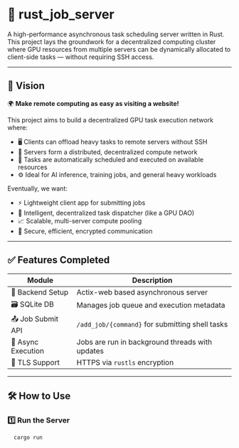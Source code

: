# 🚀 rust_job_server

A high-performance asynchronous task scheduling server written in Rust. This project lays the groundwork for a decentralized computing cluster where GPU resources from multiple servers can be dynamically allocated to client-side tasks — without requiring SSH access.

---

## 🧠 Vision

🌍 **Make remote computing as easy as visiting a website!**

This project aims to build a decentralized GPU task execution network where:

- 🖥️ Clients can offload heavy tasks to remote servers without SSH
- 📡 Servers form a distributed, decentralized compute network
- 🔄 Tasks are automatically scheduled and executed on available resources
- ⚙️ Ideal for AI inference, training jobs, and general heavy workloads

Eventually, we want:

- ⚡ Lightweight client app for submitting jobs
- 🧠 Intelligent, decentralized task dispatcher (like a GPU DAO)
- 📈 Scalable, multi-server compute pooling
- 🔐 Secure, efficient, encrypted communication

---

## ✅ Features Completed

| Module           | Description                                      |
|------------------|--------------------------------------------------|
| 🧱 Backend Setup | Actix-web based asynchronous server               |
| 🗃️ SQLite DB     | Manages job queue and execution metadata         |
| 📤 Job Submit API| `/add_job/{command}` for submitting shell tasks  |
| 🔁 Async Execution | Jobs are run in background threads with updates |
| 🔐 TLS Support   | HTTPS via `rustls` encryption                     |

---

## 🛠️ How to Use

### 1️⃣ Run the Server

```bash
  cargo run


